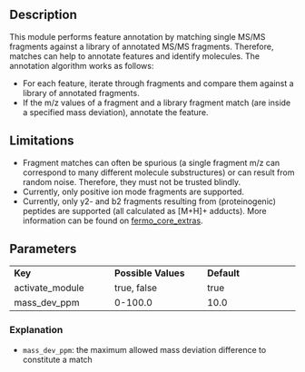 ## Description

This module performs feature annotation by matching single MS/MS fragments against a library of annotated MS/MS fragments. Therefore, matches can help to annotate features and identify molecules. The annotation algorithm works as follows:

- For each feature, iterate through fragments and compare them against a library of annotated fragments.
- If the m/z values of a fragment and a library fragment match (are inside a specified mass deviation), annotate the feature.

## Limitations

- Fragment matches can often be spurious (a single fragment m/z can correspond to many different molecule substructures) or can result from random noise. Therefore, they must not be trusted blindly.
- Currently, only positive ion mode fragments are supported.
- Currently, only y2- and b2 fragments resulting from (proteinogenic) peptides are supported (all calculated as [M+H]+ adducts). More information can be found on [fermo_core_extras](https://github.com/mmzdouc/fermo_core_extras). 

## Parameters

<table style="width: 100%;">
 <tr>
  <td style="width: 25%;"><b>Key</b></td>
  <td style="width: 25%;"><b>Possible Values</b></td>
  <td style="width: 25%;"><b>Default</b></td>
 </tr>
 <tr>
  <td style="width: 25%;">activate_module</td>
  <td style="width: 25%;">true, false</td>
  <td style="width: 25%;">true</td>
 </tr>
 <tr>
  <td style="width: 25%;">mass_dev_ppm</td>
  <td style="width: 25%;">0-100.0</td>
  <td style="width: 25%;">10.0</td>
 </tr>
</table>

### Explanation

- `mass_dev_ppm`: the maximum allowed mass deviation difference to constitute a match

